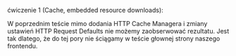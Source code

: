 ćwiczenie 1 (Cache, embedded resource downloads):

W poprzednim teście mimo dodania HTTP Cache Managera i zmiany ustawień HTTP Request Defaults nie możemy zaobserwować rezultatu. Jest tak dlatego, że do tej pory nie ściągamy w teście
głownej strony naszego frontendu.




